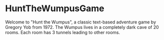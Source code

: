 # HuntTheWumpusGame
Welcome to "Hunt the Wumpus", a classic text-based adventure game by Gregory Yob from 1972.  The Wumpus lives in a completely dark cave of 20 rooms. Each room has 3 tunnels leading to other rooms.
